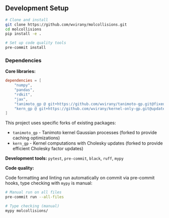 ## Development Setup

```bash
# Clone and install
git clone https://github.com/wvirany/molcollisions.git
cd molcollisions
pip install -e .

# Set up code quality tools
pre-commit install
```


### Dependencies

**Core libraries:**

```toml
dependencies = [
    "numpy",
    "pandas",
    "rdkit",
    "jax",
    "tanimoto_gp @ git+https://github.com/wvirany/tanimoto-gp.git@fixed-gp-stable",
    "kern_gp @ git+https://github.com/wvirany/kernel-only-gp.git@update-cholesky-stable",
]
```

This project uses specific forks of existing packages:

* `tanimoto_gp` - Tanimoto kernel Gaussian processes (forked to provide caching optimizations)
* `kern_gp` - Kernel computations with Cholesky updates (forked to provide efficient Cholesky factor updates)

**Development tools:** `pytest`, `pre-commit`, `black`, `ruff`, `mypy`

**Code quality:**

Code formatting and linting run automatically on commit via pre-commit hooks, type checking with `mypy` is manual:

```bash
# Manual run on all files
pre-commit run --all-files

# Type checking (manual)
mypy molcollisions/
```
